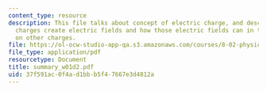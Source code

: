 ```yaml
---
content_type: resource
description: This file talks about concept of electric charge, and describe both how
  charges create electric fields and how those electric fields can in turn exert forces
  on other charges.
file: https://ol-ocw-studio-app-qa.s3.amazonaws.com/courses/8-02-physics-ii-electricity-and-magnetism-spring-2007/37f591ac0f4ad1bbb5f47667e3d4812a_summary_w01d2.pdf
file_type: application/pdf
resourcetype: Document
title: summary_w01d2.pdf
uid: 37f591ac-0f4a-d1bb-b5f4-7667e3d4812a
---
```

